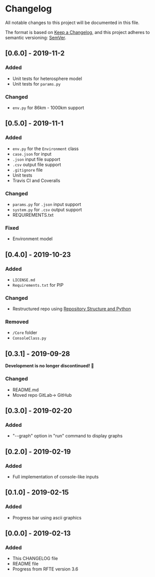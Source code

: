 # Changelog
All notable changes to this project will be documented in this file.

The format is based on [Keep a Changelog](https://keepachangelog.com/en/1.0.0/),
and this project adheres to semantic versioning: [SemVer](https://semver.org/).

## [0.6.0] - 2019-11-2
### Added
- Unit tests for heterosphere model
- Unit tests for `params.py`

### Changed
- `env.py` for 86km - 1000km support

## [0.5.0] - 2019-11-1
### Added
- `env.py` for the `Environment` class
- `case.json` for input
- `.json` input file support
- `.csv` output file support
- `.gitignore` file
- Unit tests
- Travis CI and Coveralls

### Changed
- `params.py` for `.json` input support
- `system.py` for `.csv` output support
- REQUIREMENTS.txt

### Fixed
- Environment model

## [0.4.0] - 2019-10-23
### Added
- `LICENSE.md`
- `Requirements.txt` for PIP

### Changed
- Restructured repo using [Repository Structure and Python](https://www.kennethreitz.org/essays/repository-structure-and-python)

### Removed
- `/Core` folder
- `ConsoleClass.py`

## [0.3.1] - 2019-09-28
**Development is no longer discontinued! :tada:**
### Changed
- README.md
- Moved repo GitLab→ GitHub

## [0.3.0] - 2019-02-20
### Added
- "--graph" option in "run" command to display graphs

## [0.2.0] - 2019-02-19
### Added
- Full implementation of console-like inputs

## [0.1.0] - 2019-02-15
### Added
- Progress bar using ascii graphics


## [0.0.0] - 2019-02-13
### Added
- This CHANGELOG file
- README file
- Progress from RFTE version 3.6
